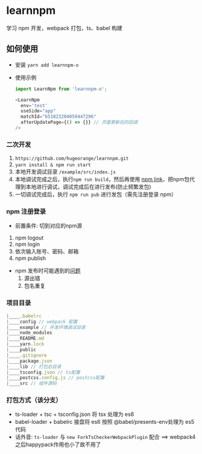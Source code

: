 # learnnpm
学习 npm 开发，webpack 打包，ts、babel 构建

## 如何使用
- 安装 `yarn add learnnpm-o`
- 使用示例
  
  ```js
  import LearnNpm from 'learnnpm-o';

  <LearnNpm
    env='test'
    useSide="app"
    matchId="651023204059447296"
    afterUpdatePage={() => {}} // 页面更新后的回调 
  />
  ```

### 二次开发
1. `https://github.com/hugeorange/learnnpm.git`
2. `yarn install & npm run start`
3. 本地开发调试目录 `/example/src/index.js`
4. 本地调试完成之后，执行`npm run build`，然后再使用 [npm link](https://github.com/atian25/blog/issues/17)，把npm包代理到本地进行调试，调试完成后在进行发布(防止频繁发包)
5. 一切调试完成后，执行 `npm run pub` 进行发包（需先注册登录 npm）

### npm 注册登录
- 前置条件: 切到对应的npm源
1. npm logout 
2. npm login 
3. 依次输入账号、密码、邮箱 
4. npm publish 
- npm 发布时可能遇到的[问题](https://blog.csdn.net/mrchengzp/article/details/78358994)
  1. 源出错
  2. 包名重复

### 项目目录
```js
|____.babelrc
|____config // webpack 配置
|____example // 开发环境调试目录
|____node_modules 
|____README.md
|____yarn.lock
|____public 
|____.gitignore
|____package.json
|____lib // 打包后目录
|____tsconfig.json // ts配置
|____postcss.config.js // postcss配置
|____src // 组件源码
```
### 打包方式（该分支）
- ts-loader + tsc + tsconfig.json 将 tsx 处理为 es6
- babel-loader + babelrc 接盘将 es6 按照 @babel/presents-env处理为 es5代码
- 话外音: `ts-loader` 与 `new ForkTsCheckerWebpackPlugin` 配合 ==> webpack4之后happypack作用也小了故不用了
